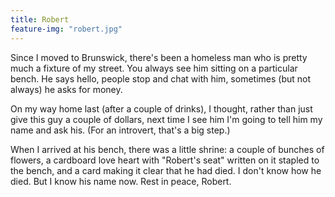 ```yaml
---
title: Robert
feature-img: "robert.jpg"
---
```

Since I moved to Brunswick, there's been a homeless man who is pretty much a fixture of my street. You always see him sitting on a particular bench. He says hello, people stop and chat with him, sometimes (but not always) he asks for money.

On my way home last (after a couple of drinks), I thought, rather than just give this guy a couple of dollars, next time I see him I'm going to tell him my name and ask his. (For an introvert, that's a big step.)

When I arrived at his bench, there was a little shrine: a couple of bunches of flowers, a cardboard love heart with "Robert's seat" written on it stapled to the bench, and a card making it clear that he had died. I don't know how he died. But I know his name now. Rest in peace, Robert.
